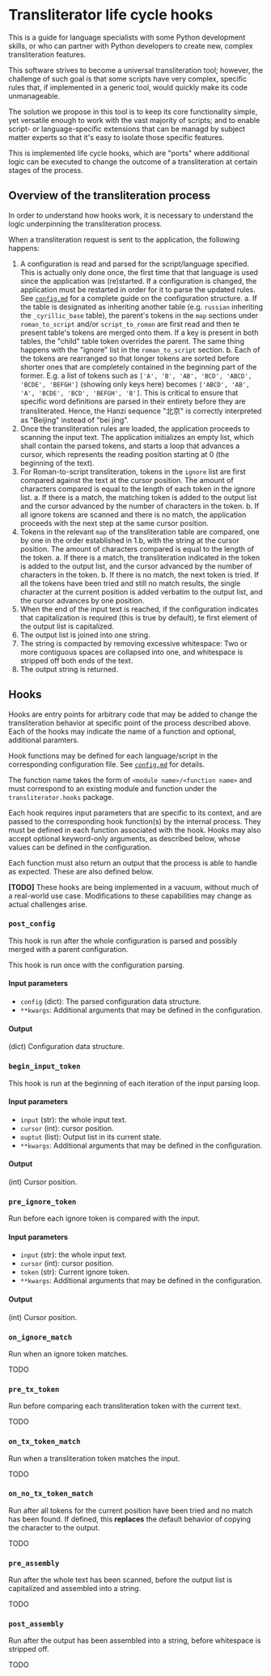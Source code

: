 # Transliterator life cycle hooks

This is a guide for language specialists with some Python development skills,
or who can partner with Python developers to create new, complex
transliteration features.

This software strives to become a universal transliteration tool; however, the
challenge of such goal is that some scripts have very complex, specific
rules that, if implemented in a generic tool, would quickly make its code
unmanageable.

The solution we propose in this tool is to keep its core functionality simple,
yet versatile enough to work with the vast majority of scripts; and to enable
script- or language-specific extensions that can be managd by subject matter
experts so that it's easy to isolate those specific features.

This is implemented life cycle hooks, which are "ports" where additional logic
can be executed to change the outcome of a transliteration at certain stages
of the process.


## Overview of the transliteration process

In order to understand how hooks work, it is necessary to understand the logic
underpinning the transliteration process.

When a transliteration request is sent to the application, the following
happens:

1. A configuration is read and parsed for the script/language specified. This
   is actually only done once, the first time that that language is used since
   the application was (re)started. If a configuration is changed, the
   application must be restarted in order for it to parse the updated rules.
   See [`config.md`](./config.md) for a complete guide on the configuration
   structure.
   a. If the table is designated as inheriting another table (e.g. `russian`
      inheriting the `_cyrillic_base` table), the parent's tokens in the `map`
      sections under `roman_to_script` and/or `script_to_roman` are first read
      and then te present table's tokens are merged onto them. If a key is
      present in both tables, the "child" table token overrides the parent. The
      same thing happens with the "ignore" list in the `roman_to_script`
      section.
   b. Each of the tokens are rearranged so that longer tokens are
      sorted before shorter ones that are completely contained in the beginning
      part of the former. E.g. a list of tokens such as `['A', 'B', 'AB',
      'BCD', 'ABCD', 'BCDE', 'BEFGH']` (showing only keys here) becomes
      `['ABCD', 'AB', 'A', 'BCDE', 'BCD', 'BEFGH', 'B']`. This is critical to
      ensure that specific word definitions are parsed in their entirety before
      they are transliterated. Hence, the Hanzi sequence "北京" is correctly
      interpreted as "Beijing" instead of "bei jing".
2. Once the transliteration rules are loaded, the application proceeds to
   scanning the input text. The application initializes an empty list, which
   shall contain the parsed tokens, and starts a loop that advances a cursor,
   which represents the reading position starting at 0 (the beginning of the
   text).
3. For Roman-to-script transliteration, tokens in the `ignore` list are first
   compared against the text at the cursor position. The amount of
   characters compared is equal to the length of each token in the ignore list.
   a. If there is a match, the matching token is added to the output list and
      the cursor advanced by the number of characters in the token.
   b. If all ignore tokens are scanned and there is no match, the application
      proceeds with the next step at the same cursor position.
4. Tokens in the relevant `map` of the transliteration table are compared, one
   by one in the order established in 1.b, with the string at the cursor
   position. The amount of characters compared is equal to the length of the
   token.
   a. If there is a match, the transliteration indicated in the token is added
      to the output list, and the cursor advanced by the number of characters
      in the token.
   b. If there is no match, the next token is tried. If all the tokens have
      been tried and still no match results, the single character at the
      current position is added verbatim to the output list, and the cursor
      advances by one position.
5. When the end of the input text is reached, if the configuration indicates
   that capitalization is required (this is true by default), te first element
   of the output list is capitalized.
6. The output list is joined into one string.
7. The string is compacted by removing excessive whitespace: Two or more
   contiguous spaces are collapsed into one, and whitespace is stripped off
   both ends of the text.
8. The output string is returned.


## Hooks

Hooks are entry points for arbitrary code that may be added to change the
transliteration behavior at specific point of the process described above.
Each of the hooks may indicate the name of a function and optional, additional
paramters.

Hook functions may be defined for each language/script in the corresponding
configuration file. See [`config.md`](./config.md) for details.

The function name takes the form of `<module name>/<function name>` and must
correspond to an existing module and function under the `transliterator.hooks`
package.

Each hook requires input parameters that are specific to its context, and are
passed to the corresponding hook function(s) by the internal process. They must
be defined in each function associated with the hook. Hooks may also accept
optional keyword-only arguments, as described below, whose values can be
defined in the configuration.

Each function must also return an output that the process is able to handle as
expected. These are also defined below.

**[TODO]** These hooks are being implemented in a vacuum, without much of a
real-world use case. Modifications to these capabilities may change as actual
challenges arise.

### `post_config`

This hook is run after the whole configuration is parsed and possibly merged
with a parent configuration.

This hook is run once with the configuration parsing.

#### Input parameters

- `config` (dict): The parsed configuration data structure.
- `**kwargs`: Additional arguments that may be defined in the configuration.

#### Output

(dict) Configuration data structure.

### `begin_input_token`

This hook is run at the beginning of each iteration of the input parsing loop.

#### Input parameters

- `input` (str): the whole input text.
- `cursor` (int): cursor position.
- `ouptut` (list): Output list in its current state.
- `**kwargs`: Additional arguments that may be defined in the configuration.

#### Output

(int) Cursor position.

### `pre_ignore_token`

Run before each ignore token is compared with the input.

#### Input parameters

- `input` (str): the whole input text.
- `cursor` (int): cursor position.
- `token` (str): Current ignore token.
- `**kwargs`: Additional arguments that may be defined in the configuration.

#### Output

(int) Cursor position.

### `on_ignore_match`

Run when an ignore token matches.

TODO

### `pre_tx_token`

Run before comparing each transliteration token with the current text.

TODO

### `on_tx_token_match`

Run when a transliteration token matches the input.

TODO

### `on_no_tx_token_match`

Run after all tokens for the current position have been tried and no match has
been found. If defined, this **replaces** the default behavior of copying the
character to the output.

TODO

### `pre_assembly`

Run after the whole text has been scanned, before the output list is
capitalized and assembled into a string.

TODO

### `post_assembly`

Run after the output has been assembled into a string, before whitespace is
stripped off.

TODO
